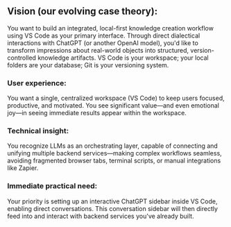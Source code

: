 ## Vision (our evolving case theory):

You want to build an integrated, local-first knowledge creation workflow using VS Code as your primary interface. Through direct dialectical interactions with ChatGPT (or another OpenAI model), you'd like to transform impressions about real-world objects into structured, version-controlled knowledge artifacts. VS Code is your workspace; your local folders are your database; Git is your versioning system.

### User experience: 
You want a single, centralized workspace (VS Code) to keep users focused, productive, and motivated. You see significant value—and even emotional joy—in seeing immediate results appear within the workspace.

### Technical insight: 
You recognize LLMs as an orchestrating layer, capable of connecting and unifying multiple backend services—making complex workflows seamless, avoiding fragmented browser tabs, terminal scripts, or manual integrations like Zapier.

### Immediate practical need: 
Your priority is setting up an interactive ChatGPT sidebar inside VS Code, enabling direct conversations. This conversation sidebar will then directly feed into and interact with backend services you've already built.